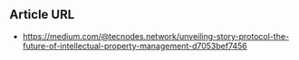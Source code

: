 ## Article URL
- https://medium.com/@tecnodes.network/unveiling-story-protocol-the-future-of-intellectual-property-management-d7053bef7456
